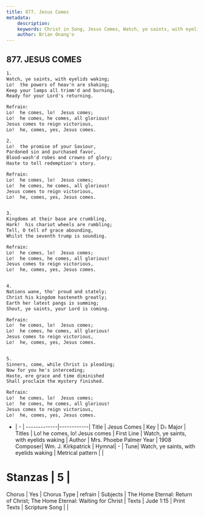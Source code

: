 ```yaml
---
title: 877. Jesus Comes
metadata:
    description: 
    keywords: Christ in Song, Jesus Comes, Watch, ye saints, with eyelids waking, Lo!  he comes, lo!  Jesus comes
    author: Brian Onang'o
---
```



## 877. JESUS COMES

```txt
1.
Watch, ye saints, with eyelids waking;
Lo!  the powers of heav'n are shaking;
Keep your lamps all trimm'd and burning,
Ready for your Lord's returning.

Refrain:
Lo!  he comes, lo!  Jesus comes;
Lo!  he comes, he comes, all glorious!
Jesus comes to reign victorious,
Lo!  he, comes, yes, Jesus comes.

2.
Lo!  the promise of your Saviour,
Pardoned sin and purchased favor,
Blood-wash'd robes and crowns of glory;
Haste to tell redemption's story. 

Refrain:
Lo!  he comes, lo!  Jesus comes;
Lo!  he comes, he comes, all glorious!
Jesus comes to reign victorious,
Lo!  he, comes, yes, Jesus comes.


3.
Kingdoms at their base are crumbling,
Hark!  his chariot wheels are rumbling;
Tell, O tell of grace abounding,
Whilst the seventh trump is sounding. 

Refrain:
Lo!  he comes, lo!  Jesus comes;
Lo!  he comes, he comes, all glorious!
Jesus comes to reign victorious,
Lo!  he, comes, yes, Jesus comes.


4.
Nations wane, tho' proud and stately;
Christ his kingdom hasteneth greatly;
Earth her latest pangs is summing;
Shout, ye saints, your Lord is coming. 

Refrain:
Lo!  he comes, lo!  Jesus comes;
Lo!  he comes, he comes, all glorious!
Jesus comes to reign victorious,
Lo!  he, comes, yes, Jesus comes.


5.
Sinners, come, while Christ is pleading;
Now for you he's interceding;
Haste, ere grace and time diminished
Shall proclaim the mystery finished. 

Refrain:
Lo!  he comes, lo!  Jesus comes;
Lo!  he comes, he comes, all glorious!
Jesus comes to reign victorious,
Lo!  he, comes, yes, Jesus comes.

```

- |   -  |
-------------|------------|
Title | Jesus Comes |
Key | D♭ Major |
Titles | Lo!  he comes, lo!  Jesus comes |
First Line | Watch, ye saints, with eyelids waking |
Author | Mrs. Phoebe Palmer
Year | 1908
Composer| Wm. J. Kirkpatrick |
Hymnal|  - |
Tune| Watch, ye saints, with eyelids waking |
Metrical pattern | |
# Stanzas | 5 |
Chorus | Yes |
Chorus Type | refrain |
Subjects | The Home Eternal: Return of Christ; The Home Eternal: Waiting for Christ |
Texts | Jude 1:15 |
Print Texts | 
Scripture Song |  |
  
